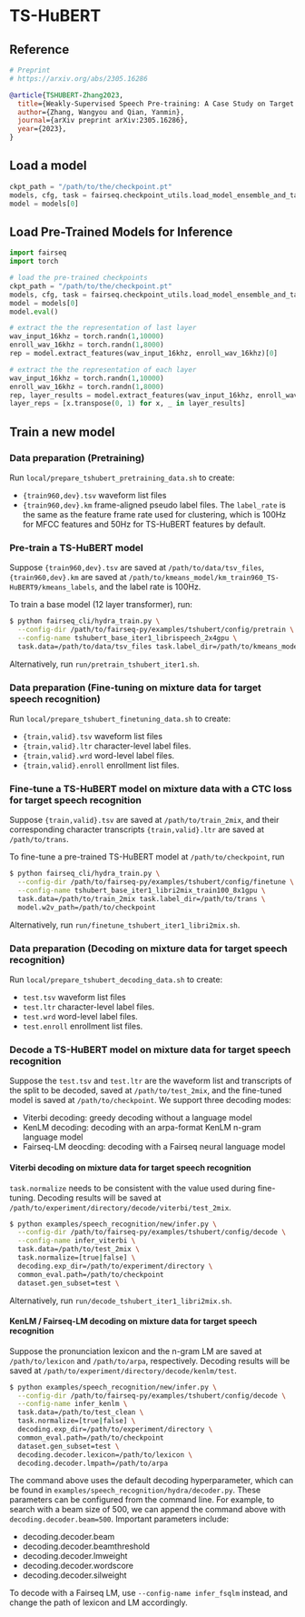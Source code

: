 # TS-HuBERT

## Reference

```bibtex
# Preprint
# https://arxiv.org/abs/2305.16286

@article{TSHUBERT-Zhang2023,
  title={Weakly-Supervised Speech Pre-training: A Case Study on Target Speech Recognition},
  author={Zhang, Wangyou and Qian, Yanmin},
  journal={arXiv preprint arXiv:2305.16286},
  year={2023},
}
```

<!-- ## Pre-trained models
Model | Pre-training Dataset | Fine-tuning Dataset | Model
|---|---|---|---
TS-HuBERT Base |  [960 hrs LibriSpeech](http://www.openslr.org/12)| [Libri2Mix](https://github.com/JorisCos/LibriMix/) | [Google Drive]() -->

## Load a model
```python
ckpt_path = "/path/to/the/checkpoint.pt"
models, cfg, task = fairseq.checkpoint_utils.load_model_ensemble_and_task([ckpt_path])
model = models[0]
```

## Load Pre-Trained Models for Inference
```python
import fairseq
import torch

# load the pre-trained checkpoints
ckpt_path = "/path/to/the/checkpoint.pt"
models, cfg, task = fairseq.checkpoint_utils.load_model_ensemble_and_task([ckpt_path])
model = models[0]
model.eval()

# extract the the representation of last layer
wav_input_16khz = torch.randn(1,10000)
enroll_wav_16khz = torch.randn(1,8000)
rep = model.extract_features(wav_input_16khz, enroll_wav_16khz)[0]

# extract the the representation of each layer
wav_input_16khz = torch.randn(1,10000)
enroll_wav_16khz = torch.randn(1,8000)
rep, layer_results = model.extract_features(wav_input_16khz, enroll_wav_16khz, output_layer=model.cfg.encoder_layers, ret_layer_results=True)[0]
layer_reps = [x.transpose(0, 1) for x, _ in layer_results]
```

## Train a new model

### Data preparation (Pretraining)

Run `local/prepare_tshubert_pretraining_data.sh` to create:
- `{train960,dev}.tsv` waveform list files
- `{train960,dev}.km` frame-aligned pseudo label files.
The `label_rate` is the same as the feature frame rate used for clustering,
which is 100Hz for MFCC features and 50Hz for TS-HuBERT features by default.

### Pre-train a TS-HuBERT model

Suppose `{train960,dev}.tsv` are saved at `/path/to/data/tsv_files`, `{train960,dev}.km`
are saved at `/path/to/kmeans_model/km_train960_TS-HuBERT9/kmeans_labels`, and the label rate is 100Hz.

To train a base model (12 layer transformer), run:
```sh
$ python fairseq_cli/hydra_train.py \
  --config-dir /path/to/fairseq-py/examples/tshubert/config/pretrain \
  --config-name tshubert_base_iter1_librispeech_2x4gpu \
  task.data=/path/to/data/tsv_files task.label_dir=/path/to/kmeans_model/km_train960_TS-HuBERT9/kmeans_labels model.label_rate=100
```
Alternatively, run `run/pretrain_tshubert_iter1.sh`.


### Data preparation (Fine-tuning on mixture data for target speech recognition)
Run `local/prepare_tshubert_finetuning_data.sh` to create:
- `{train,valid}.tsv` waveform list files
- `{train,valid}.ltr` character-level label files.
- `{train,valid}.wrd` word-level label files.
- `{train,valid}.enroll` enrollment list files.

### Fine-tune a TS-HuBERT model on mixture data with a CTC loss for target speech recognition

Suppose `{train,valid}.tsv` are saved at `/path/to/train_2mix`, and their
corresponding character transcripts `{train,valid}.ltr` are saved at
`/path/to/trans`.

To fine-tune a pre-trained TS-HuBERT model at `/path/to/checkpoint`, run
```sh
$ python fairseq_cli/hydra_train.py \
  --config-dir /path/to/fairseq-py/examples/tshubert/config/finetune \
  --config-name tshubert_base_iter1_libri2mix_train100_8x1gpu \
  task.data=/path/to/train_2mix task.label_dir=/path/to/trans \
  model.w2v_path=/path/to/checkpoint
```
Alternatively, run `run/finetune_tshubert_iter1_libri2mix.sh`.

### Data preparation (Decoding on mixture data for target speech recognition)
Run `local/prepare_tshubert_decoding_data.sh` to create:
- `test.tsv` waveform list files
- `test.ltr` character-level label files.
- `test.wrd` word-level label files.
- `test.enroll` enrollment list files.

### Decode a TS-HuBERT model on mixture data for target speech recognition

Suppose the `test.tsv` and `test.ltr` are the waveform list and transcripts of
the split to be decoded, saved at `/path/to/test_2mix`, and the fine-tuned model is
saved at `/path/to/checkpoint`. We support three decoding modes:
- Viterbi decoding: greedy decoding without a language model
- KenLM decoding: decoding with an arpa-format KenLM n-gram language model
- Fairseq-LM deocding: decoding with a Fairseq neural language model


#### Viterbi decoding on mixture data for target speech recognition

`task.normalize` needs to be consistent with the value used during fine-tuning.
Decoding results will be saved at
`/path/to/experiment/directory/decode/viterbi/test_2mix`.

```sh
$ python examples/speech_recognition/new/infer.py \
  --config-dir /path/to/fairseq-py/examples/tshubert/config/decode \
  --config-name infer_viterbi \
  task.data=/path/to/test_2mix \
  task.normalize=[true|false] \
  decoding.exp_dir=/path/to/experiment/directory \
  common_eval.path=/path/to/checkpoint
  dataset.gen_subset=test \
```
Alternatively, run `run/decode_tshubert_iter1_libri2mix.sh`.

#### KenLM / Fairseq-LM decoding on mixture data for target speech recognition

Suppose the pronunciation lexicon and the n-gram LM are saved at
`/path/to/lexicon` and `/path/to/arpa`, respectively. Decoding results will be
saved at `/path/to/experiment/directory/decode/kenlm/test`.

```sh
$ python examples/speech_recognition/new/infer.py \
  --config-dir /path/to/fairseq-py/examples/tshubert/config/decode \
  --config-name infer_kenlm \
  task.data=/path/to/test_clean \
  task.normalize=[true|false] \
  decoding.exp_dir=/path/to/experiment/directory \
  common_eval.path=/path/to/checkpoint
  dataset.gen_subset=test \
  decoding.decoder.lexicon=/path/to/lexicon \
  decoding.decoder.lmpath=/path/to/arpa
```

The command above uses the default decoding hyperparameter, which can be found
in `examples/speech_recognition/hydra/decoder.py`. These parameters can be
configured from the command line. For example, to search with a beam size of
500, we can append the command above with `decoding.decoder.beam=500`.
Important parameters include:
- decoding.decoder.beam
- decoding.decoder.beamthreshold
- decoding.decoder.lmweight
- decoding.decoder.wordscore
- decoding.decoder.silweight

To decode with a Fairseq LM, use `--config-name infer_fsqlm` instead, and
change the path of lexicon and LM accordingly.
